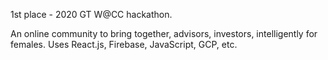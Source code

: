 
1st place - 2020 GT W@CC hackathon.

An online community to bring together, advisors, investors, intelligently for females. Uses
React.js, Firebase, JavaScript, GCP, etc.
